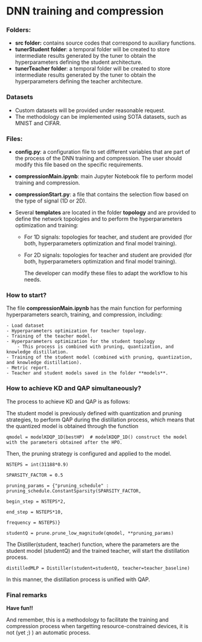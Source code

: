 # DNN training and compression

### Folders: 

- **src folder:** contains source codes that correspond to auxiliary functions.
- **tunerStudent folder**: a temporal folder will be created to store intermediate results generated by the tuner to obtain the hyperparameters defining the student architecture.
- **tunerTeacher folder**: a temporal folder will be created to store intermediate results generated by the tuner to obtain the hyperparameters defining the teacher architecture.

### Datasets

- Custom datasets will be provided under reasonable request.
- The methodology can be implemented using SOTA datasets, such as MNIST and CIFAR.

### Files:

- **config.py**: a configuration file to set different variables that are part of the process of the DNN training and compression. The user should modify this file based on the specific requirements.

- **compressionMain.ipynb**: main Jupyter Notebook file to perform model training and compression.

- **compressionStart.py**: a file that contains the selection flow based on the type of signal (1D or 2D).

- Several **templates** are located in the folder **topology** and are provided to define the network topologies and to perform the hyperparameters optimization and training:
    - For 1D signals: topologies for teacher, and student are provided (for both, hyperparameters optimization and final model training). 
      
    - For 2D signals: topologies for teacher and student are provided (for both, hyperparameters optimization and final model training).
 
      The developer can modify these files to adapt the workflow to his needs.

### How to start? 

The file **compressionMain.ipynb** has the main function for performing hyperparameters search, training, and compression, including: 

    - Load dataset 
    - Hyperparameters optimization for teacher topology.
    - Training of the teacher model.
    - Hyperparameters optimization for the student topology 
        - This process is combined with pruning, quantization, and knowledge distillation.
    - Training of the student model (combined with pruning, quantization, and knowledge distillation).
    - Metric report.
    - Teacher and student models saved in the folder **models**.

### How to achieve KD and QAP simultaneously?
The process to achieve KD and QAP is as follows: 

The student model is previously defined with quantization and pruning strategies, to perform QAP during the distillation process, which means that the quantized model is obtained through the function

    qmodel = modelKDQP_1D(bestHP)  # modelKDQP_1D() construct the model with the parameters obtained after the HPO.

Then, the pruning strategy is configured and applied to the model. 
 
    NSTEPS = int(31188*0.9)

    SPARSITY_FACTOR = 0.5
    
    pruning_params = {"pruning_schedule" : pruning_schedule.ConstantSparsity(SPARSITY_FACTOR, 
                                                                             begin_step = NSTEPS*2,  
                                                                             end_step = NSTEPS*10, 
                                                                             frequency = NSTEPS)} 
    
    studentQ = prune.prune_low_magnitude(qmodel, **pruning_params)

The Distiller(student, teacher) function, where the parameters are the student model (studentQ) and the trained teacher, will start the distillation process. 

    distilledMLP = Distiller(student=studentQ, teacher=teacher_baseline) 

In this manner, the distillation process is unified with QAP.


### Final remarks

**Have fun!!** 

And remember, this is a methodology to facilitate the training and compression process when targetting resource-constrained devices, it is not (yet ;) ) an automatic process.
